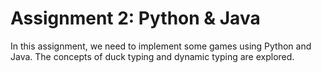 # Assignment 2: Python & Java
In this assignment, we need to implement some games using Python and Java. The concepts of duck typing and dynamic typing are explored.